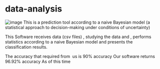 # data-analysis

![image](https://user-images.githubusercontent.com/40236466/198412357-08aee993-48c4-4be0-9d2f-136c586b9188.png)
This is a prediction tool according to a naive Bayesian model (a statistical approach to decision-making under conditions of uncertainty)

This Software receives data (csv files) , studying the data and , performs statistics according to a naive Bayesian model and presents the classification results.

The accuracy that required from  us is 90% accuracy Our software returns 96.92% accuracy As of this time
